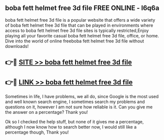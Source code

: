 ## boba fett helmet free 3d file FREE ONLINE - l6q6a

boba fett helmet free 3d file is a popular website that offers a wide variety of boba fett helmet free 3d file that can be played in environments where access to boba fett helmet free 3d file sites is typically restricted,Enjoy playing all your favorite casual boba fett helmet free 3d file, office, or home. Dive into the world of online freeboba fett helmet free 3d file without downloads!

## 👉🔴 [SITE >> boba fett helmet free 3d file](http://news.freeplayer.one?title=boba_fett_helmet_free_3d_file&ref=FRRE)

## 👉🔴 [LINK >> boba fett helmet free 3d file](http://news.freeplayer.one?title=boba_fett_helmet_free_3d_file&ref=FREE)

Sometimes in life, I have problems, we all do, since Google is the most used and well known search engine, I sometimes search my problems and questions on it, however I am not sure how reliable is it. Can you give me the answer on a percentage? Thank you!

Ok so I checked the help stuff, but none of it gives me a percentage, although I now know how to search better now, I would still like a percentage though, Thank you!